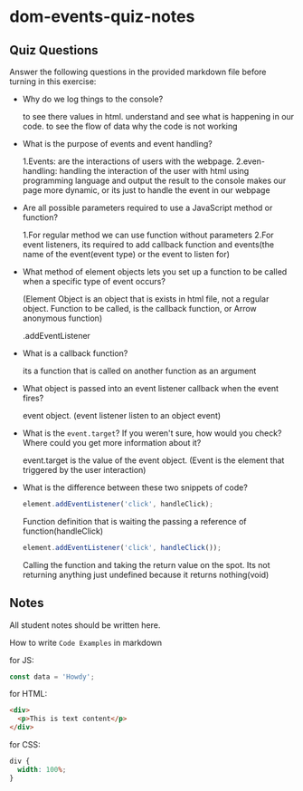 # dom-events-quiz-notes

## Quiz Questions

Answer the following questions in the provided markdown file before turning in this exercise:

- Why do we log things to the console?

  to see there values in html. understand and see what is happening in our code. to see the flow of data
  why the code is not working

- What is the purpose of events and event handling?

  1.Events: are the interactions of users with the webpage.
  2.even-handling: handling the interaction of the user with html using programming language and output the result to the console
  makes our page more dynamic, or its just to handle the event in our webpage

- Are all possible parameters required to use a JavaScript method or function?

  1.For regular method we can use function without parameters
  2.For event listeners, its required to add callback function and events(the name of the event(event type) or the event to listen for)

- What method of element objects lets you set up a function to be called when a specific type of event occurs?

  (Element Object is an object that is exists in html file, not a regular object. Function to be called, is the callback function, or Arrow
  anonymous function)

  .addEventListener

- What is a callback function?

  its a function that is called on another function as an argument

- What object is passed into an event listener callback when the event fires?

  event object. (event listener listen to an object event)

- What is the `event.target`? If you weren't sure, how would you check? Where could you get more information about it?

  event.target is the value of the event object. (Event is the element that triggered by the user interaction)

- What is the difference between these two snippets of code?
  ```js
  element.addEventListener('click', handleClick);
  ```
  Function definition that is waiting the passing a reference of function(handleClick)
  ```js
  element.addEventListener('click', handleClick());
  ```
  Calling the function and taking the return value on the spot. Its not returning anything just undefined because it returns nothing(void)

## Notes

All student notes should be written here.

How to write `Code Examples` in markdown

for JS:

```javascript
const data = 'Howdy';
```

for HTML:

```html
<div>
  <p>This is text content</p>
</div>
```

for CSS:

```css
div {
  width: 100%;
}
```

